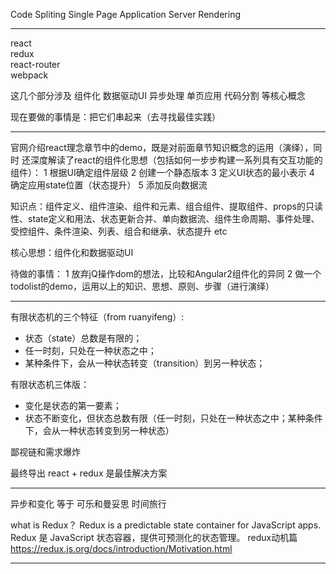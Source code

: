 Code Spliting
Single Page Application
Server Rendering

----------------------------------------------------------------

react          
redux         
react-router      
webpack

这几个部分涉及 组件化 数据驱动UI 异步处理 单页应用 代码分割 等核心概念

现在要做的事情是：把它们串起来（去寻找最佳实践）

-----------------------------------------------------------------

官网介绍react理念章节中的demo，既是对前面章节知识概念的运用（演绎），同时
还深度解读了react的组件化思想（包括如何一步步构建一系列具有交互功能的组件）：
1 根据UI确定组件层级
2 创建一个静态版本
3 定义UI状态的最小表示
4 确定应用state位置（状态提升）
5 添加反向数据流

知识点：组件定义、组件渲染、组件和元素、组合组件、提取组件、props的只读性、state定义和用法、状态更新合并、单向数据流、组件生命周期、事件处理、受控组件、条件渲染、列表、组合和继承、状态提升 etc

核心思想：组件化和数据驱动UI

待做的事情：
1 放弃jQ操作dom的想法，比较和Angular2组件化的异同
2 做一个todolist的demo，运用以上的知识、思想、原则、步骤（进行演绎）

--------------------------

有限状态机的三个特征（from ruanyifeng）:
* 状态（state）总数是有限的；
* 任一时刻，只处在一种状态之中；
* 某种条件下，会从一种状态转变（transition）到另一种状态；

有限状态机三体版：
* 变化是状态的第一要素；
* 状态不断变化，但状态总数有限（任一时刻，只处在一种状态之中；某种条件下，会从一种状态转变到另一种状态）

鄙视链和需求爆炸

最终导出 react + redux 是最佳解决方案

-----------------------------------

异步和变化 等于 可乐和曼妥思
时间旅行

what is Redux？
Redux is a predictable state container for JavaScript apps.
Redux 是 JavaScript 状态容器，提供可预测化的状态管理。
redux动机篇
https://redux.js.org/docs/introduction/Motivation.html


--------------------------
